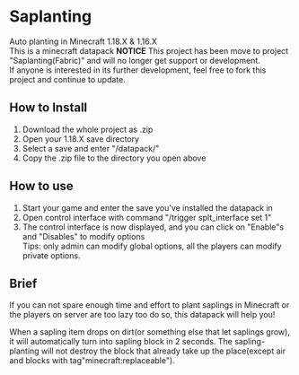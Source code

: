 # Saplanting
Auto planting in Minecraft 1.18.X & 1.16.X  
This is a minecraft datapack
**NOTICE**
This project has been move to project "Saplanting(Fabric)" and will no longer get support or development.  
If anyone is interested in its further development, feel free to fork this project and continue to update.

## How to Install

1. Download the whole project as .zip
2. Open your 1.18.X save directory
3. Select a save and enter "<YourSaveName>/datapack/"
4. Copy the .zip file to the directory you open above

## How to use

1. Start your game and enter the save you've installed the datapack in
2. Open control interface with command "/trigger splt_interface set 1"
3. The control interface is now displayed, and you can click on "Enable"s and "Disables" to modify options  
Tips: only admin can modify global options, all the players can modify private options.

## Brief

If you can not spare enough time and effort to plant saplings in Minecraft or the players on server are too lazy too do so, this datapack will help you!

When a sapling item drops on dirt(or something else that let saplings grow), it will automatically turn into sapling block in 2 seconds. The sapling-planting will not destroy the block that already take up the place(except air and blocks with tag"minecraft:replaceable").
